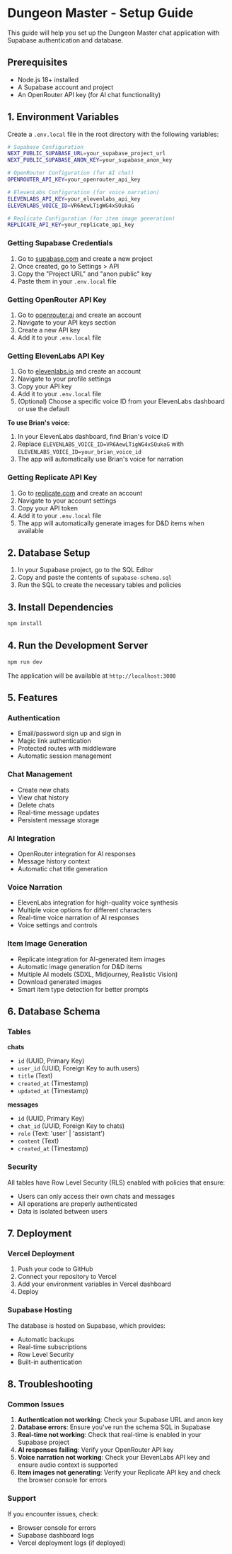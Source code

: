 # Dungeon Master - Setup Guide

This guide will help you set up the Dungeon Master chat application with Supabase authentication and database.

## Prerequisites

- Node.js 18+ installed
- A Supabase account and project
- An OpenRouter API key (for AI chat functionality)

## 1. Environment Variables

Create a `.env.local` file in the root directory with the following variables:

```bash
# Supabase Configuration
NEXT_PUBLIC_SUPABASE_URL=your_supabase_project_url
NEXT_PUBLIC_SUPABASE_ANON_KEY=your_supabase_anon_key

# OpenRouter Configuration (for AI chat)
OPENROUTER_API_KEY=your_openrouter_api_key

# ElevenLabs Configuration (for voice narration)
ELEVENLABS_API_KEY=your_elevenlabs_api_key
ELEVENLABS_VOICE_ID=VR6AewLTigWG4xSOukaG

# Replicate Configuration (for item image generation)
REPLICATE_API_KEY=your_replicate_api_key
```

### Getting Supabase Credentials

1. Go to [supabase.com](https://supabase.com) and create a new project
2. Once created, go to Settings > API
3. Copy the "Project URL" and "anon public" key
4. Paste them in your `.env.local` file

### Getting OpenRouter API Key

1. Go to [openrouter.ai](https://openrouter.ai) and create an account
2. Navigate to your API keys section
3. Create a new API key
4. Add it to your `.env.local` file

### Getting ElevenLabs API Key

1. Go to [elevenlabs.io](https://elevenlabs.io) and create an account
2. Navigate to your profile settings
3. Copy your API key
4. Add it to your `.env.local` file
5. (Optional) Choose a specific voice ID from your ElevenLabs dashboard or use the default

**To use Brian's voice:**
1. In your ElevenLabs dashboard, find Brian's voice ID
2. Replace `ELEVENLABS_VOICE_ID=VR6AewLTigWG4xSOukaG` with `ELEVENLABS_VOICE_ID=your_brian_voice_id`
3. The app will automatically use Brian's voice for narration

### Getting Replicate API Key

1. Go to [replicate.com](https://replicate.com) and create an account
2. Navigate to your account settings
3. Copy your API token
4. Add it to your `.env.local` file
5. The app will automatically generate images for D&D items when available

## 2. Database Setup

1. In your Supabase project, go to the SQL Editor
2. Copy and paste the contents of `supabase-schema.sql`
3. Run the SQL to create the necessary tables and policies

## 3. Install Dependencies

```bash
npm install
```

## 4. Run the Development Server

```bash
npm run dev
```

The application will be available at `http://localhost:3000`

## 5. Features

### Authentication
- Email/password sign up and sign in
- Magic link authentication
- Protected routes with middleware
- Automatic session management

### Chat Management
- Create new chats
- View chat history
- Delete chats
- Real-time message updates
- Persistent message storage

### AI Integration
- OpenRouter integration for AI responses
- Message history context
- Automatic chat title generation

### Voice Narration
- ElevenLabs integration for high-quality voice synthesis
- Multiple voice options for different characters
- Real-time voice narration of AI responses
- Voice settings and controls

### Item Image Generation
- Replicate integration for AI-generated item images
- Automatic image generation for D&D items
- Multiple AI models (SDXL, Midjourney, Realistic Vision)
- Download generated images
- Smart item type detection for better prompts

## 6. Database Schema

### Tables

**chats**
- `id` (UUID, Primary Key)
- `user_id` (UUID, Foreign Key to auth.users)
- `title` (Text)
- `created_at` (Timestamp)
- `updated_at` (Timestamp)

**messages**
- `id` (UUID, Primary Key)
- `chat_id` (UUID, Foreign Key to chats)
- `role` (Text: 'user' | 'assistant')
- `content` (Text)
- `created_at` (Timestamp)

### Security

All tables have Row Level Security (RLS) enabled with policies that ensure:
- Users can only access their own chats and messages
- All operations are properly authenticated
- Data is isolated between users

## 7. Deployment

### Vercel Deployment

1. Push your code to GitHub
2. Connect your repository to Vercel
3. Add your environment variables in Vercel dashboard
4. Deploy

### Supabase Hosting

The database is hosted on Supabase, which provides:
- Automatic backups
- Real-time subscriptions
- Row Level Security
- Built-in authentication

## 8. Troubleshooting

### Common Issues

1. **Authentication not working**: Check your Supabase URL and anon key
2. **Database errors**: Ensure you've run the schema SQL in Supabase
3. **Real-time not working**: Check that real-time is enabled in your Supabase project
4. **AI responses failing**: Verify your OpenRouter API key
5. **Voice narration not working**: Check your ElevenLabs API key and ensure audio context is supported
6. **Item images not generating**: Verify your Replicate API key and check the browser console for errors

### Support

If you encounter issues, check:
- Browser console for errors
- Supabase dashboard logs
- Vercel deployment logs (if deployed) 
